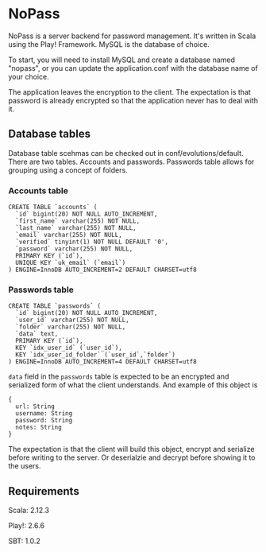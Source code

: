 # NoPass

NoPass is a server backend for password management.
It's written in Scala using the Play! Framework.
MySQL is the database of choice.

To start, you will need to install MySQL and create a database named "nopass", or you can update the application.conf with the database name of your choice.

The application leaves the encryption to the client. The expectation is that password is already encrypted so that the application never has to deal with it.

## Database tables
Database table scehmas can be checked out in conf/evolutions/default.
There are two tables. Accounts and passwords. Passwords table allows for grouping using a concept of folders.
### Accounts table
```
CREATE TABLE `accounts` (
  `id` bigint(20) NOT NULL AUTO_INCREMENT,
  `first_name` varchar(255) NOT NULL,
  `last_name` varchar(255) NOT NULL,
  `email` varchar(255) NOT NULL,
  `verified` tinyint(1) NOT NULL DEFAULT '0',
  `password` varchar(255) NOT NULL,
  PRIMARY KEY (`id`),
  UNIQUE KEY `uk_email` (`email`)
) ENGINE=InnoDB AUTO_INCREMENT=2 DEFAULT CHARSET=utf8
```

### Passwords table
```
CREATE TABLE `passwords` (
  `id` bigint(20) NOT NULL AUTO_INCREMENT,
  `user_id` varchar(255) NOT NULL,
  `folder` varchar(255) NOT NULL,
  `data` text,
  PRIMARY KEY (`id`),
  KEY `idx_user_id` (`user_id`),
  KEY `idx_user_id_folder` (`user_id`,`folder`)
) ENGINE=InnoDB AUTO_INCREMENT=4 DEFAULT CHARSET=utf8
```

`data` field in the `passwords` table is expected to be an encrypted and serialized form of what the client understands. And example of this object is

```
{
  url: String
  username: String
  password: String
  notes: String
}

```

The expectation is that the client will build this object, encrypt and serialize before writing to the server. Or deserialzie and decrypt before showing it to the users.

## Requirements
Scala: 2.12.3

Play!: 2.6.6

SBT: 1.0.2